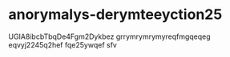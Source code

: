 # anorymalys-derymteeyction25
UGIA8ibcbTbqDe4Fgm2Dykbez
grrymrymrymyreqfmgqeqeg
eqvyj2245q2hef
fqe25ywqef
sfv
